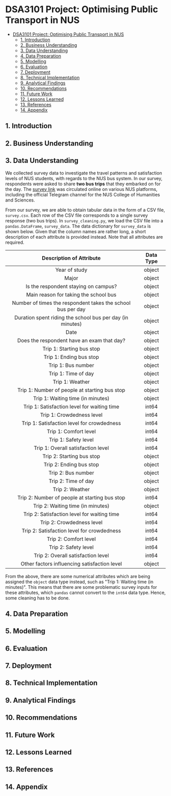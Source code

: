 # DSA3101 Project: Optimising Public Transport in NUS

- [DSA3101 Project: Optimising Public Transport in NUS](#dsa3101-project-optimising-public-transport-in-nus)
  - [1. Introduction](#1-introduction)
  - [2. Business Understanding](#2-business-understanding)
  - [3. Data Understanding](#3-data-understanding)
  - [4. Data Preparation](#4-data-preparation)
  - [5. Modelling](#5-modelling)
  - [6. Evaluation](#6-evaluation)
  - [7. Deployment](#7-deployment)
  - [8. Technical Implementation](#8-technical-implementation)
  - [9. Analytical Findings](#9-analytical-findings)
  - [10. Recommendations](#10-recommendations)
  - [11. Future Work](#11-future-work)
  - [12. Lessons Learned](#12-lessons-learned)
  - [13. References](#13-references)
  - [14. Appendix](#14-appendix)

## 1. Introduction

## 2. Business Understanding

## 3. Data Understanding

We collected survey data to investigate the travel patterns and satisfaction levels of NUS students, with regards to the NUS bus system. In our survey, respondents were asked to share **two bus trips** that they embarked on for the day. The [survey link](https://docs.google.com/forms/d/1zh5M9Sccn3ifxcOOJd2UMj7cQSFKPWmvD-RG1PZA9QM/edit) was circulated online on various NUS platforms, including the official Telegram channel for the NUS College of Humanities and Sciences.

From our survey, we are able to obtain tabular data in the form of a CSV file, `survey.csv`. Each row of the CSV file corresponds to a single survey response (two bus trips). In `survey_cleaning.py`, we load the CSV file into a `pandas.DataFrame`, `survey_data`. The data dictionary for `survey_data` is shown below. Given that the column names are rather long, a short description of each attribute is provided instead. Note that all attributes are required.

| Description of Attribute | Data Type |
| :---:   | :---: |
| Year of study | object |
| Major | object |
| Is the respondent staying on campus? | object |
| Main reason for taking the school bus | object |
| Number of times the respondent takes the school bus per day  | object |
| Duration spent riding the school bus per day (in minutes) | object |
| Date | object |
| Does the respondent have an exam that day? | object |
| Trip 1: Starting bus stop | object |
| Trip 1: Ending bus stop | object |
| Trip 1: Bus number | object |
| Trip 1: Time of day | object |
| Trip 1: Weather | object |
| Trip 1: Number of people at starting bus stop | object |
| Trip 1: Waiting time (in minutes) | object |
| Trip 1: Satisfaction level for waiting time | int64 |
| Trip 1: Crowdedness level | int64 |
| Trip 1: Satisfaction level for crowdedness | int64 |
| Trip 1: Comfort level | int64 |
| Trip 1: Safety level | int64 |
| Trip 1: Overall satisfaction level | int64 |
| Trip 2: Starting bus stop | object |
| Trip 2: Ending bus stop | object |
| Trip 2: Bus number | object |
| Trip 2: Time of day | object |
| Trip 2: Weather | object |
| Trip 2: Number of people at starting bus stop | int64 |
| Trip 2: Waiting time (in minutes) | object |
| Trip 2: Satisfaction level for waiting time | int64 |
| Trip 2: Crowdedness level | int64 |
| Trip 2: Satisfaction level for crowdedness | int64 |
| Trip 2: Comfort level | int64 |
| Trip 2: Safety level | int64 |
| Trip 2: Overall satisfaction level | int64 |
| Other factors influencing satisfaction level | object |

From the above, there are some numerical attributes which are being assigned the `object` data type instead, such as "Trip 1: Waiting time (in minutes)". This means that there are some problematic survey inputs for these attributes, which `pandas` cannot convert to the `int64` data type. Hence, some cleaning has to be done.

## 4. Data Preparation

## 5. Modelling

## 6. Evaluation

## 7. Deployment

## 8. Technical Implementation

## 9. Analytical Findings

## 10. Recommendations

## 11. Future Work

## 12. Lessons Learned

## 13. References

## 14. Appendix